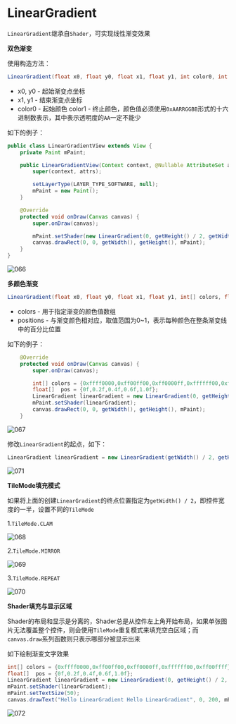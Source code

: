 # LinearGradient

`LinearGradient`继承自`Shader`，可实现线性渐变效果

**双色渐变**

使用构造方法：

```java
LinearGradient(float x0, float y0, float x1, float y1, int color0, int color1, Shader.TileMode tile)
```

+ x0, y0 - 起始渐变点坐标
+ x1, y1 - 结束渐变点坐标
+ color0 - 起始颜色 color1 - 终止颜色，颜色值必须使用`0xAARRGGBB`形式的十六进制数表示，其中表示透明度的`AA`一定不能少

如下的例子：

```java
public class LinearGradientView extends View {
    private Paint mPaint;

    public LinearGradientView(Context context, @Nullable AttributeSet attrs) {
        super(context, attrs);

        setLayerType(LAYER_TYPE_SOFTWARE, null);
        mPaint = new Paint();
    }

    @Override
    protected void onDraw(Canvas canvas) {
        super.onDraw(canvas);

        mPaint.setShader(new LinearGradient(0, getHeight() / 2, getWidth(), getHeight() / 2, 0xffff0000, 0xff00ff00, Shader.TileMode.CLAMP));
        canvas.drawRect(0, 0, getWidth(), getHeight(), mPaint);
    }
}
```

![066](https://github.com/winfredzen/Android-Basic/blob/master/自定义视图/images/066.png)



**多颜色渐变**

```java
LinearGradient(float x0, float y0, float x1, float y1, int[] colors, float[] positions, Shader.TileMode tile)
```

+ colors - 用于指定渐变的颜色值数组
+ positions - 与渐变颜色相对应，取值范围为0~1，表示每种颜色在整条渐变线中的百分比位置

如下的例子：

```java
    @Override
    protected void onDraw(Canvas canvas) {
        super.onDraw(canvas);

        int[] colors = {0xffff0000,0xff00ff00,0xff0000ff,0xffffff00,0xff00ffff};
        float[]  pos = {0f,0.2f,0.4f,0.6f,1.0f};
        LinearGradient linearGradient = new LinearGradient(0, getHeight() / 2, getWidth(), getHeight() / 2, colors, pos, Shader.TileMode.CLAMP);
        mPaint.setShader(linearGradient);
        canvas.drawRect(0, 0, getWidth(), getHeight(), mPaint);
    }
```

![067](https://github.com/winfredzen/Android-Basic/blob/master/自定义视图/images/067.png)

修改`LinearGradient`的起点，如下：

```java
LinearGradient linearGradient = new LinearGradient(getWidth() / 2, getHeight() / 2, getWidth(), getHeight() / 2, colors, pos, Shader.TileMode.CLAMP);
```

![071](https://github.com/winfredzen/Android-Basic/blob/master/自定义视图/images/071.png)



**TileMode填充模式**

如果将上面的创建`LinearGradient`的终点位置指定为`getWidth() / 2`，即控件宽度的一半，设置不同的`TileMode`

1.`TileMode.CLAM`

![068](https://github.com/winfredzen/Android-Basic/blob/master/自定义视图/images/068.png)

2.`TileMode.MIRROR`

![069](https://github.com/winfredzen/Android-Basic/blob/master/自定义视图/images/069.png)

3.`TileMode.REPEAT`

![070](https://github.com/winfredzen/Android-Basic/blob/master/自定义视图/images/070.png)



**Shader填充与显示区域**

Shader的布局和显示是分离的，Shader总是从控件左上角开始布局，如果单张图片无法覆盖整个控件，则会使用`TileMode`重复模式来填充空白区域；而`canvas.draw`系列函数则只表示哪部分被显示出来

如下绘制渐变文字效果

```java
int[] colors = {0xffff0000,0xff00ff00,0xff0000ff,0xffffff00,0xff00ffff};
float[]  pos = {0f,0.2f,0.4f,0.6f,1.0f};
LinearGradient linearGradient = new LinearGradient(0, getHeight() / 2, getWidth() / 2, getHeight() / 2, colors, pos, Shader.TileMode.CLAMP);
mPaint.setShader(linearGradient);
mPaint.setTextSize(50);
canvas.drawText("Hello LinearGradient Hello LinearGradient", 0, 200, mPaint);
```

![072](https://github.com/winfredzen/Android-Basic/blob/master/自定义视图/images/072.png)



































